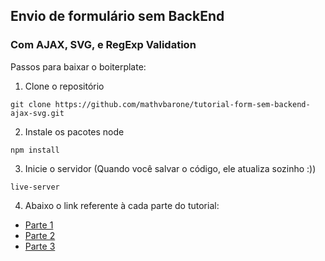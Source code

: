 ## Envio de formulário sem BackEnd

### Com AJAX, SVG, e RegExp Validation


Passos para baixar o boiterplate:

1. Clone o repositório

```
git clone https://github.com/mathvbarone/tutorial-form-sem-backend-ajax-svg.git
```

2. Instale os pacotes node

```
npm install
```

3. Inicie o servidor (Quando você salvar o código, ele atualiza sozinho :))

```
live-server
```

4. Abaixo o link referente à cada parte do tutorial:

- [Parte 1](http://matheusbarone.com/tutorial-form-sem-backend-ajax-svg/parte-1/)
- [Parte 2](http://matheusbarone.com/tutorial-form-sem-backend-ajax-svg/parte-2/)
- [Parte 3](http://matheusbarone.com/tutorial-form-sem-backend-ajax-svg/parte-3/)


